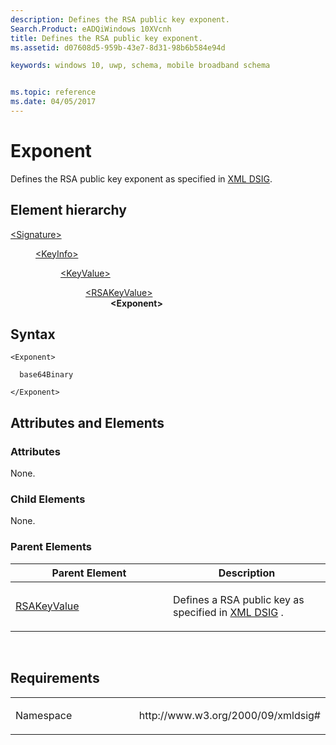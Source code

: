 ```yaml
---
description: Defines the RSA public key exponent.
Search.Product: eADQiWindows 10XVcnh
title: Defines the RSA public key exponent.
ms.assetid: d07608d5-959b-43e7-8d31-98b6b584e94d

keywords: windows 10, uwp, schema, mobile broadband schema


ms.topic: reference
ms.date: 04/05/2017
---
```


# Exponent


Defines the RSA public key exponent as specified in [XML DSIG](https://www.w3.org/TR/xmldsig-core/).

## Element hierarchy

<dl>
<dt><a href="element-signature.md">&lt;Signature&gt;</a></dt>
<dd>
<dl>
<dt><a href="element-keyinfo.md">&lt;KeyInfo&gt;</a></dt>
<dd>
<dl>
<dt><a href="element-keyvalue.md">&lt;KeyValue&gt;</a></dt>
<dd>
<dl>
<dt><a href="element-rsakeyvalue.md">&lt;RSAKeyValue&gt;</a></dt>
<dd><b>&lt;Exponent&gt;</b></dd>
</dl>
</dd>
</dl>
</dd>
</dl>
</dd>
</dl>

## Syntax

``` syntax
<Exponent>

  base64Binary

</Exponent>
```

## Attributes and Elements


### Attributes

None.

### Child Elements

None.

### Parent Elements

<table>
<colgroup>
<col width="50%" />
<col width="50%" />
</colgroup>
<thead>
<tr class="header">
<th>Parent Element</th>
<th>Description</th>
</tr>
</thead>
<tbody>
<tr class="odd">
<td><a href="element-rsakeyvalue.md">RSAKeyValue</a> </td>
<td><p>Defines a RSA public key as specified in <a href="https://www.w3.org/TR/xmldsig-core/">XML DSIG</a> .</p></td>
</tr>
</tbody>
</table>

 

## Requirements

<table>
<colgroup>
<col width="50%" />
<col width="50%" />
</colgroup>
<tbody>
<tr class="odd">
<td><p>Namespace</p></td>
<td><p>http://www.w3.org/2000/09/xmldsig#</p></td>
</tr>
</tbody>
</table>

 

 



